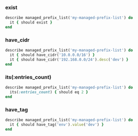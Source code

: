 ### exist

```ruby
describe managed_prefix_list('my-managed-prefix-list') do
  it { should exist }
end
```

### have_cidr

```ruby
describe managed_prefix_list('my-managed-prefix-list') do
  it { should have_cidr('10.0.0.0/16') }
  it { should have_cidr('192.168.0.0/24').desc('dev') }
end
```

### its(:entries_count)

```ruby
describe managed_prefix_list('my-managed-prefix-list') do
  its(:entries_count) { should eq 2 }
end
```

### have_tag

```ruby
describe managed_prefix_list('my-managed-prefix-list') do
  it { should have_tag('env').value('dev') }
end
```
